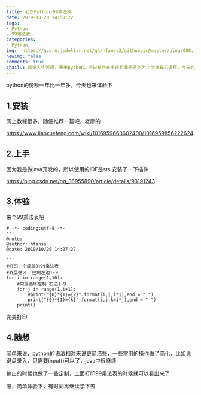```yaml
---
title: 初识Python-99乘法表
date: 2019-10-20 14:50:22
tags: 
- Python
- 99乘法表
categories: 
- Python
img:  https://gcore.jsdelivr.net/gh/hfanss2/githubpic@master/blog/008.jpg 
newimg: false
comments: true
zhailu: 都说人生苦短，要用python，听说有些省市还将此语言列为小学计算机课程，今天也来尝试下
---
```


python的份额一年比一年多，今天也来体验下

## 1.安装

网上教程很多，随便推荐一篇吧，老廖的

https://www.liaoxuefeng.com/wiki/1016959663602400/1016959856222624

## 2.上手

因为我是做java开发的，所以使用的IDE是sts,安装了一下插件

https://blog.csdn.net/qq_36955890/article/details/93191243

## 3.体验

来个99乘法表吧

```
# -*- coding:utf-8 -*-
'''
@note:
@author: hfanss
@date: 2019/10/20 14:27:27

'''
#打印一个简单的99乘法表
#外层循环  控制左边1-9
for i in range(1,10):
    #内层循环控制 右边1-9
    for j in range(1,i+1):
        #print("{0}*{1}={2}".format(i,j,i*j),end = " ")
        print("{0}*{1}={k}".format(i,j,k=i*j),end = " ")
    print()
```

完美打印

## 4.随想

简单来说，python的语法相对来说更简洁些，一些常用的操作做了简化，比如说键盘录入，只需要input()可以了，java中很麻烦

输出的时候也做了一些定制，上面打印99乘法表的时候就可以看出来了



嗯，简单体验下，有时间再继续学下去